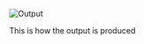 
![Output](https://github.com/user-attachments/assets/fd5376b7-d75d-40f4-881f-e89139d35c3d)

This is how the output is produced
